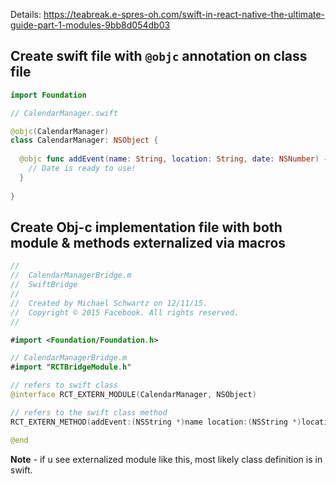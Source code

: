
Details: https://teabreak.e-spres-oh.com/swift-in-react-native-the-ultimate-guide-part-1-modules-9bb8d054db03

## Create swift file with `@objc` annotation on class file

```swift
import Foundation

// CalendarManager.swift

@objc(CalendarManager)
class CalendarManager: NSObject {
  
  @objc func addEvent(name: String, location: String, date: NSNumber) -> Void {
    // Date is ready to use!
  }
  
}
```

## Create Obj-c implementation file with both module & methods externalized via macros

```swift
//
//  CalendarManagerBridge.m
//  SwiftBridge
//
//  Created by Michael Schwartz on 12/11/15.
//  Copyright © 2015 Facebook. All rights reserved.
//

#import <Foundation/Foundation.h>

// CalendarManagerBridge.m
#import "RCTBridgeModule.h"

// refers to swift class
@interface RCT_EXTERN_MODULE(CalendarManager, NSObject)

// refers to the swift class method
RCT_EXTERN_METHOD(addEvent:(NSString *)name location:(NSString *)location date:(NSNumber *)date)

@end
```

**Note** - if u see externalized module like this, most likely class definition is in swift.
